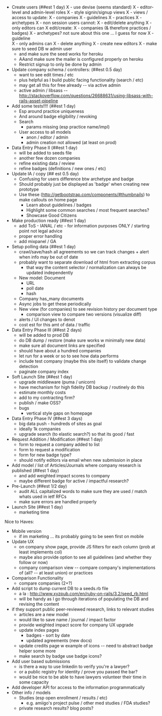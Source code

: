 - Create users (##est 1 day)
X  - use devise (seems standard)
X  - editor-level and admin-level roles
X  - style signin/signup views
X  - views / access to update:
X    - companies
X    - guidelines
X    - practices
X    - archetypes
X  - non session users cannot:
X    - edit/delete anything
X  - only editors can
X    edit/create:
X    - companies (& therefore practices / badges)
X    - archetypes? not sure about this one ... I guess for now
X    - guideline    
X  - only admins can
X    - delete anything
X    - create new editors
X  - make sure to seed DB w admin user
  - and make sure the seed works for heroku
  - AAand make sure the mailer is configured properly on heroku
  - Restrict signup to only be done by admin
- Update company schema / controllers: (##est 0.5 day)
  - want to see edit times / etc
  - plus helpful as I build public facing functionality (search / etc)
  - may get all this for free already -- via active admin
  - active admin / libsass -- http://stackoverflow.com/questions/26688631/using-libsass-with-rails-asset-pipeline
- Add some tests!!!! (##est 1 day)
  - Esp around practice uniqueness
  - And around badge eligibility / revoking
  - Search
    - params missing (esp practice name/impl)
  - User access to all models
    - anon / editor / admin
    - admin creation not allowed (at least on prod)
- Data Entry Phase II (##est 1 day)
  - will be added to seeds file
  - another few dozen companies
  - refine existing data / review
  - refine badges (definitions / new ones / etc)
- Update IA / copy (## est 0.5 day)
  - Confusing for users difference btw archetype and badge
  - Should probably just be displayed as 'badge' when creating new prototype
  - Use these (http://getbootstrap.com/components/#thumbnails) to make callouts on home page
    - Learn about guidelines / badges
    - Highlight some common searches / most frequent searches?
    - Showcase Good Citizens
- Make production ready (##est 1 day)
  - add ToS - IANAL / etc - for information purposes ONLY / starting point not legal advice
  - proper error handling
  - add mixpanel / GA
- Setup polling data (##est 1 day)
  - crawl/save/hash all agreements so we can track changes + alert when info may be out of date
  - probably want to separate download of html from extracting corpus
    - that way the content selector / normalization can always be updated independently
  - New model: Document
    - URL
    - poll date
    - hash
  - Company has_many documents
  - Async jobs to get these periodically
  - New view (for companies) to see revision history per document type
    - comparison view to compare two versions (visualize diff)
  - alerts  / UI changes to denot
  - cost est for this amt of data / traffic
- Data Entry Phase III (##est 2 days)
  - will be added to prod DB
  - do DB dump / restore (make sure works w minimally new data)
  - make sure all document links are specified
  - should have about a hundred companies
  - let run for a week or so to see how data performs
  - include test company (maybe this site itself) to validate change detection
  - paginate company index
- Soft Launch Site (##est 1 day)
  - upgrade middleware (puma / unicorn)
  - have mechanism for high fidelity DB backup / routinely do this
  - estimate monthly costs
  - add to my contracting firm?
  - publish / make OSS?
  - bugs
    - vertical style gaps on homepage
- Data Entry Phase IV (##est 3 days)
  - big data push - hundreds of sites as goal
  - ideally 1k companies
  - upgrade search (to elastic search?) so that its good / fast
- Request Addition / Modification (##est 1 day)
  - form to request a company added to list
  - form to request a modification
  - form for new badge type?
  - should notify editors via email when new submission in place
- Add model / list of Articles/Journals where company research is published (##est 1 day)
  - and add weighted impact scores to company
  - maybe different badge for active / impactful research?
- Pre-Launch (##est 1/2 day)
  - audit ALL capitalized words to make sure they are used / match whats used in ietf RFCs
  - make sure errors are handled properly
- Launch Site (##est 1 day)
  - marketing time


Nice to Haves:

- Mobile version
  - if im marketing ... its probably going to be seen first on mobile
- Update UX
  - on company show page, provide JS filters for each column (prob at least implements col)
  - maybe also provide option to see all guidelines (and whether they follow or now)
  - company comparison view -- compare company's implementations of (all? -- at least union) or practices
- Comparison Functionality
  - compare companies (2+?)
- Add script to dump current DB to a seeds.rb file
  - a la : http://www.xyzpub.com/en/ruby-on-rails/3.2/seed_rb.html
  - will be handy as I go through iterations of populating the DB and revising the content
- if they support public peer-reviewed research, links to relevant studies
  - articles are a new model
  - would like to save name / journal / impact factor
  - provide weighted impact score for company
UX upgrade
  - update index pages
    - badges - sort by date
    - updated agreements (new docs)
  - update credits page w example of icons -- need to abstract badge helper some more
  - make search by badge use badge icons?
- Add user based submissions
  - is there a way to use linkedin to verify you're a lawyer?
  - or a public registry for identity / prove you passed the bar?
  - would be nice to be able to have lawyers volunteer their time in some capacity
- Add developer API for access to the information programmatically
- Other info / models
  - Studies (esp open enrollment / results / etc)
    - e.g. amiigo's project pulse / other med studies / FDA studies?
  - private research results? blog posts?